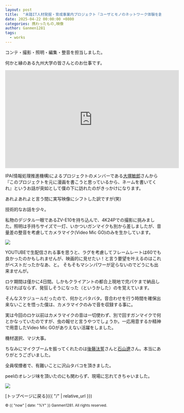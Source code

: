 ```yaml
---
layout: post
title:  "未踏IT人材発掘・育成事業内プロジェクト『ユーザとモノのネットワーク体験を創作するためのARシステム』成果発表用映像を撮りました。"
date: 2025-04-22 00:00:00 +0800
categories: 携わったもの,映像
author: Ganmen1281
tags:
  - works
---
```

コンテ・撮影・照明・編集・整音を担当しました。
<!--description-->

何かと縁のある九州大学の皆さんとのお仕事です。

<iframe width="560" height="315" src="https://www.youtube.com/embed/KSkFV1ALJHo?si=zNUpRWzA0vMgcYVk" title="YouTube video player" frameborder="0" allow="accelerometer; autoplay; clipboard-write; encrypted-media; gyroscope; picture-in-picture; web-share" referrerpolicy="strict-origin-when-cross-origin" allowfullscreen></iframe>

IPA(情報処理推進機構)によるプロジェクトのメンバーである[大塚敏郎]さんから『このプロジェクトを元に漫画を書こうと思っているから、ネームを書いてくれ』というお話が突如として僕の下に訪れたのがきっかけになります。

あれよあれよと言う間に実写映像にシフトした訳ですが(笑)

技術的なお話を少々。

私物のデジタル一眼であるZV-E10を持ち込んで、4K24Pでの撮影に挑みました。照明は手持ちサイズで一灯、いかついガンマイクも別から差しましたが、音量差の整音を考慮してカメラマイク(Video Mic GO)のみを生かしています。

![]({{site.baseurl}}/assets/img/monokko.jpg)

YOUTUBEで生配信される事を思うと、ラグを考慮してフレームレートは60でも良かったのかもしれませんが、映画的に見せたい！と言う要望を叶えるのはこれがベストだったかなあ、と。
そもそもマシンパワーが足らないのでどうにも出来ませんが。

ロケ期間は僅かに4日間。しかもクライアントの都合上現地で完パケまで納品しなければならず、発狂しそうになった（というかした）のを覚えています。

そんなスケジュールだったので、何かとバタバタ。音合わせを行う時間を確保出来ないことを悟った僕は、カメラマイクのみで音を収録する事に。

実は今回のロケ以前はカメラマイクの音は一切使わず、別で回すガンマイクで何とかなっていたのですが、虫の報せと言うやつでしょうか。一応用意するか精神で用意したVideo Mic GOがありえない活躍をしました。

機材選択、マジ大事。

ちなみにマイクブームを振ってくれたのは[後藤汰誓]さんと[石山遼]さん。本当にありがとうございました。

全員喫煙者で、有難いことに沢山タバコを頂きました。

peelのオレンジ味を頂いたのにも関わらず、現場に忘れてきちゃいました。

![]({{site.baseurl}}/assets/img/monokko2.jpg)

 [トップページに戻る]({{ "/" | relative_url }})

[大塚敏郎]: https://toshime.github.io/
[後藤汰誓]:   https://gototaisei.ochakumi.com/
[石山遼]: https://rishiyama.github.io/

<p><small>&copy; {{ "now" | date: "%Y" }} Ganmen1281. All rights reserved.</small></p>